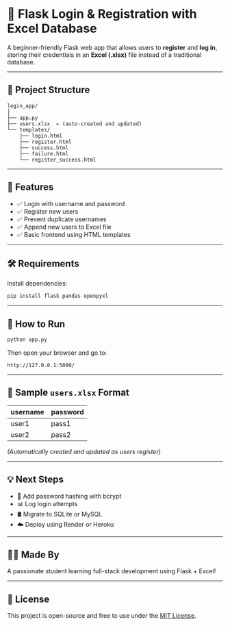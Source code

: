 # 🔐 Flask Login & Registration with Excel Database

A beginner-friendly Flask web app that allows users to **register** and **log in**, storing their credentials in an **Excel (.xlsx)** file instead of a traditional database.

---

## 📁 Project Structure

```
login_app/
│
├── app.py
├── users.xlsx  ← (auto-created and updated)
└── templates/
    ├── login.html
    ├── register.html
    ├── success.html
    ├── failure.html
    └── register_success.html
```

---

## 🚀 Features

- ✅ Login with username and password
- ✅ Register new users
- ✅ Prevent duplicate usernames
- ✅ Append new users to Excel file
- ✅ Basic frontend using HTML templates

---

## 🛠️ Requirements

Install dependencies:

```bash
pip install flask pandas openpyxl
```

---

## 🏃 How to Run

```bash
python app.py
```

Then open your browser and go to:

```
http://127.0.0.1:5000/
```

---

## 📘 Sample `users.xlsx` Format

| username | password |
|----------|----------|
| user1    | pass1    |
| user2    | pass2    |

*(Automatically created and updated as users register)*

---

## 💡 Next Steps

- 🔐 Add password hashing with bcrypt
- 📊 Log login attempts
- 🛢️ Migrate to SQLite or MySQL
- ☁️ Deploy using Render or Heroku

---

## 🙋‍♂️ Made By

A passionate student learning full-stack development using Flask + Excel!

---

## 📃 License

This project is open-source and free to use under the [MIT License](LICENSE).
